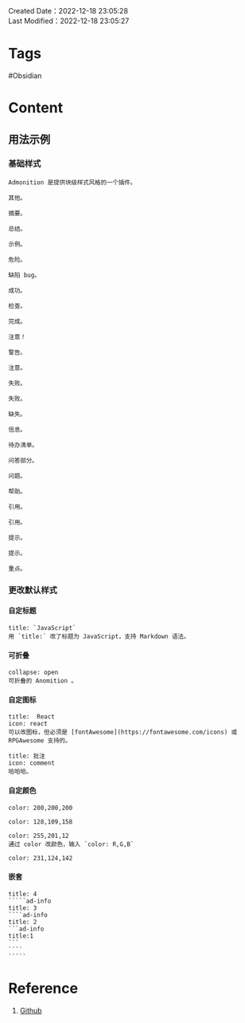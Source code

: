 Created Date：2022-12-18 23:05:28  
Last Modified：2022-12-18 23:05:27

# Tags

#Obsidian

# Content

## 用法示例

### 基础样式

```ad-note
Admonition 是提供块级样式风格的一个插件。
```

```ad-seealso
其他。
```

```ad-abstract
摘要。
```

```ad-summary
总结。
```

```ad-example
示例。
```

```ad-danger
危险。
```

```ad-bug
缺陷 bug。
```

```ad-success
成功。
```

```ad-check
检查。
```

```ad-done
完成。
```

```ad-caution
注意！
```

```ad-warning
警告。
```

```ad-attention
注意。
```

```ad-failure
失败。
```

```ad-fail
失败。
```

```ad-missing
缺失。
```

```ad-info
信息。
```

```ad-todo
待办清单。
```

```ad-faq
问答部分。
```

```ad-question
问题。
```

```ad-help
帮助。
```

```ad-cite
引用。
```

```ad-quote
引用。
```

```ad-hint
提示。
```

```ad-tip
提示。
```

```ad-important
重点。
```

### 更改默认样式

#### 自定标题

```ad-note
title: `JavaScript`
用 `title:` 改了标题为 JavaScript，支持 Markdown 语法。
```

#### 可折叠

```ad-faq
collapse: open
可折叠的 Anomition 。
```

#### 自定图标

```ad-info
title:  React
icon: react
可以改图标，但必须是 [fontAwesome](https://fontawesome.com/icons) 或 RPGAwesome 支持的。
```

```ad-info
title: 批注
icon: comment
哈哈哈。
```

#### 自定颜色

```ad-info
color: 200,200,200

```

```ad-info
color: 128,109,158
```

```ad-info
color: 255,201,12
通过 color 改颜色，输入 `color: R,G,B`
```

```ad-info
color: 231,124,142
```

#### 嵌套

``````ad-info
title: 4
`````ad-info
title: 3
````ad-info
title: 2
```ad-info
title:1
```
````
`````
``````

# Reference

1. [Github](https://github.com/valentine195/obsidian-admonition)
